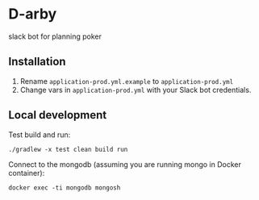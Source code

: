 # D-arby
slack bot for planning poker

## Installation
1. Rename `application-prod.yml.example` to `application-prod.yml` 
2. Change vars in `application-prod.yml` with your Slack bot credentials.

## Local development

Test build and run:

```
./gradlew -x test clean build run
```

Connect to the mongodb (assuming you are running mongo in Docker container):

```
docker exec -ti mongodb mongosh
```

